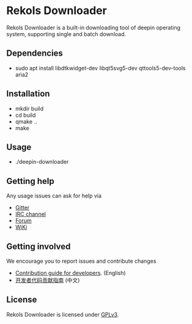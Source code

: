 ﻿# Rekols Downloader

Rekols Downloader is a built-in downloading tool of deepin operating system, supporting single and batch download.

## Dependencies

* sudo apt install libdtkwidget-dev libqt5svg5-dev qttools5-dev-tools aria2

## Installation

* mkdir build
* cd build
* qmake ..
* make

## Usage

* ./deepin-downloader

## Getting help

Any usage issues can ask for help via

* [Gitter](https://gitter.im/orgs/linuxdeepin/rooms)
* [IRC channel](https://webchat.freenode.net/?channels=deepin)
* [Forum](https://bbs.deepin.org)
* [WiKi](https://wiki.deepin.org/)

## Getting involved

We encourage you to report issues and contribute changes

* [Contribution guide for developers](https://github.com/linuxdeepin/developer-center/wiki/Contribution-Guidelines-for-Developers-en). (English)
* [开发者代码贡献指南](https://github.com/linuxdeepin/developer-center/wiki/Contribution-Guidelines-for-Developers) (中文)

## License

Rekols Downloader is licensed under [GPLv3](LICENSE).
